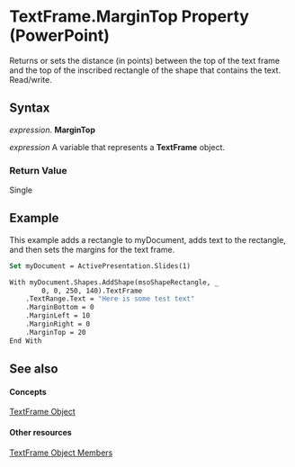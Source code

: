 
# TextFrame.MarginTop Property (PowerPoint)

Returns or sets the distance (in points) between the top of the text frame and the top of the inscribed rectangle of the shape that contains the text. Read/write.


## Syntax

 _expression_. **MarginTop**

 _expression_ A variable that represents a **TextFrame** object.


### Return Value

Single


## Example

This example adds a rectangle to myDocument, adds text to the rectangle, and then sets the margins for the text frame.


```vb
Set myDocument = ActivePresentation.Slides(1)

With myDocument.Shapes.AddShape(msoShapeRectangle, _
        0, 0, 250, 140).TextFrame
    .TextRange.Text = "Here is some test text"
    .MarginBottom = 0
    .MarginLeft = 10
    .MarginRight = 0
    .MarginTop = 20
End With
```


## See also


#### Concepts


[TextFrame Object](03346e81-71b2-0b9e-843d-fb8aa0e3c868.md)
#### Other resources


[TextFrame Object Members](a3328d9a-799c-b961-4e95-f341a757f7c9.md)
